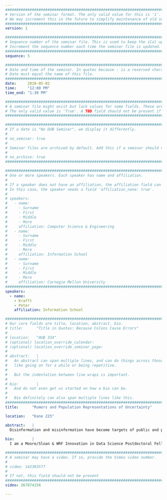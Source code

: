 ```yaml
---
################################################################################
# Version of the seminar format. The only valid value for this is '1'. 
# We may increment this in the future to simplify maintenance of old seminars.
################################################################################
version: 1

################################################################################
# Sequence number of the seminar file. This is used to keep the iCal up to date.
# Increment the sequence number each time the seminar file is updated.
################################################################################
sequence: 5

################################################################################
# Date and time of the seminar. In quotes because : is a reserved character.
# Date must equal the name of this file.
################################################################################
date:     2018-05-02
time:     "12:00 PM"
time_end: "1:30 PM"

################################################################################
# A seminar file might exist but lack values for some fields. These are 'TBD'. 
# The only valid value is 'True'. A TBD field should not be present if 'False'.
################################################################################

################################################################################
# If a date is "No DUB Seminar", we display it differently.
#
# no_seminar: true
#
# Seminar files are archived by default. Add this if a seminar should not be.
#
# no_archive: true
################################################################################

################################################################################
# One or more speakers. Each speaker has name and affiliation.
#
# If a speaker does not have an affiliation, the affiliation field can be removed.
# In this case, the speaker needs a field 'affiliation_none: true'.
#
# speakers:
#   - name: 
#     - Surname
#     - First
#     - Middle
#     - More
#     affiliation: Computer Science & Engineering 
#   - name: 
#     - Surname
#     - First
#     - Middle
#     - More
#     affiliation: Information School 
#   - name: 
#     - Surname
#     - First
#     - Middle
#     - More
#     affiliation: Carnegie Mellon University 
################################################################################
speakers:
  - name:
    - Krafft
    - Peter
    affiliation: Information School

################################################################################
# Our core fields are title, location, abstract, bio.
# title:      "Title in Quotes: Because Colons Cause Errors"
# 
# location:   "HUB 334"
# (optional) location_override_calendar:
# (optional) location_override_seminar_page:
#
# abstract:   |
#   An abstract can span multiple lines, and can do things across those lines,
#   like going on for a while or being repetitive.
#
#   But the indentation between line wraps is important.
#
# bio:        |
#   And do not even get us started on how a bio can be.
#
#   Bio definitely can also span multiple lines like this.
################################################################################
title:      "Rumors and Population Representations of Uncertainty"

location:   "Kane 225"

abstract:   |
  Disinformation and misinformation have become targets of public and political discourse as major threats to democracy in the digital age. What strategies should be employed to combat these problems?  In this talk I will focus on rumors as a class of misinformation that is inherently difficult to identify.  Classically defined as propositions about fundamentally ambiguous situations, rumors are difficult exactly because nobody knows whether they are true or false.  Further complicating matters, rumors can serve the public good when they spread valuable true information.  To address these challenges, I will present a novel, empirically grounded, computational perspective on rumoring.  I will use this lens to advocate for systems that promote rational uncertainty represented at the population level as an approach to designing for rumors.  Drawing on the theory of collective intelligence, I will then argue that promoting information sharing and healthy discussion is a more promising route to this end than censorship mechanisms.
  
bio:        |
  I am a Moore/Sloan & WRF Innovation in Data Science Postdoctoral Fellow at the University of Washington, where I am mentored by Emma Spiro in the Information School's DataLab. I study rumors and collective intelligence, often from the perspective of cognitive science. In addition to my position at UW, I am also a part-time postdoctoral researcher with Tom Griffiths at the University of California Berkeley's Social Science Matrix, and I recently spent a little time as a visiting postdoctoral scholar at the Data & Society Research Institute in New York City. Previous to being an itinerant postdoc, I was a PhD student at MIT co-advised by Sandy Pentland and Josh Tenenbaum in EECS, CSAIL, the Media Lab, and the Department of Brain and Cognitive Sciences. I was also once a Master's student at UMass Amherst with Hanna Wallach, and an undergraduate researcher at UMass with Andy Barto.  My graduate research was support by an NSF Graduate Research Fellowship.

################################################################################
# A seminar may have a video. If so, provide the Vimeo video number.
#
# video: 142303577
#
# If not, this field should not be present 
################################################################################
video: 267874156

---
```

